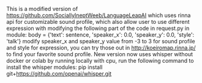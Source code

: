 This is a modified version of https://github.com/SociallyIneptWeeb/LanguageLeapAI which uses rinna api for customizable sound profile, which also allow user to use different expression with modifying the following part of the code in request.py in module:
body = {'text': sentence, 'speaker_x': 0.0, 'speaker_y': 0.0, 'style': 'talk'}
modify speaker_x and speaker_y value from -3 to 3 for sound profile and style for expression, you can try those out in http://koeiromap.rinna.jp/ to find your favorite sound profile.
New version now uses whisper without docker or colab by running locally with cpu, run the following command to install the whisper modules:
pip install git+https://github.com/openai/whisper.git
